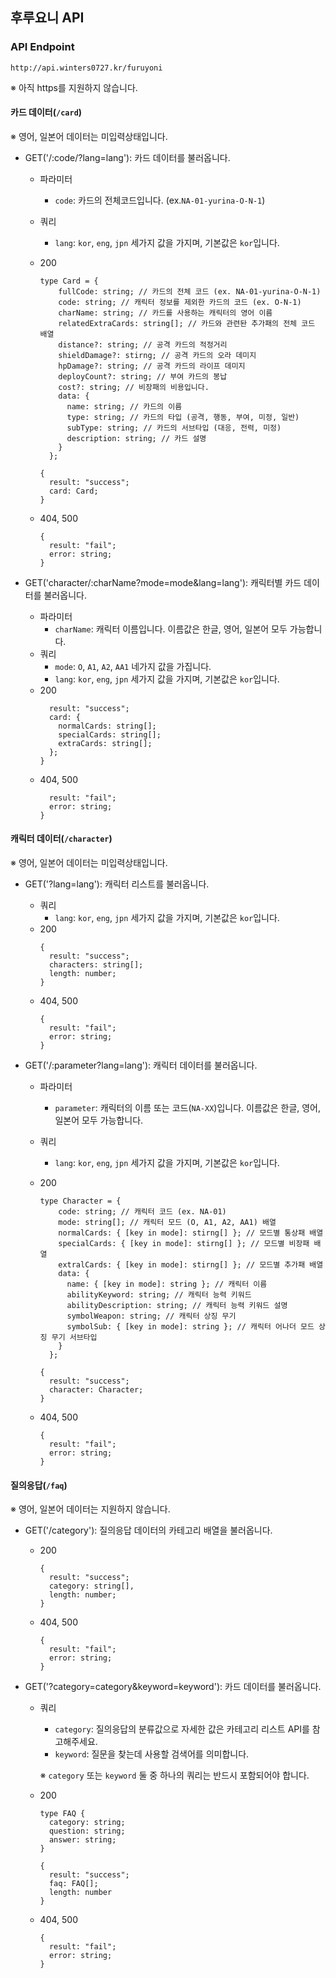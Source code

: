 ## 후루요니 API

### API Endpoint

`http://api.winters0727.kr/furuyoni`

※ 아직 https를 지원하지 않습니다.

#### 카드 데이터(`/card`)

※ 영어, 일본어 데이터는 미입력상태입니다.

- GET('/:code/?lang=lang'): 카드 데이터를 불러옵니다.

  - 파라미터
    - `code`: 카드의 전체코드입니다. (ex.`NA-01-yurina-O-N-1`)
  - 쿼리
    - `lang`: `kor`, `eng`, `jpn` 세가지 값을 가지며, 기본값은 `kor`입니다.
  - 200

    ```
    type Card = {
        fullCode: string; // 카드의 전체 코드 (ex. NA-01-yurina-O-N-1)
        code: string; // 캐릭터 정보를 제외한 카드의 코드 (ex. O-N-1)
        charName: string; // 카드를 사용하는 캐릭터의 영어 이름
        relatedExtraCards: string[]; // 카드와 관련돤 추가패의 전체 코드 배열
        distance?: string; // 공격 카드의 적정거리
        shieldDamage?: stirng; // 공격 카드의 오라 데미지
        hpDamage?: string; // 공격 카드의 라이프 데미지
        deployCount?: string; // 부여 카드의 봉납
        cost?: string; // 비장패의 비용입니다.
        data: {
          name: string; // 카드의 이름
          type: string; // 카드의 타입 (공격, 행동, 부여, 미정, 일반)
          subType: string; // 카드의 서브타입 (대응, 전력, 미정)
          description: string; // 카드 설명
        }
      };

    {
      result: "success";
      card: Card;
    }
    ```

  - 404, 500
    ```
    {
      result: "fail";
      error: string;
    }
    ```

- GET('character/:charName?mode=mode&lang=lang'): 캐릭터별 카드 데이터를 불러옵니다.
  - 파라미터
    - `charName`: 캐릭터 이름입니다. 이름값은 한글, 영어, 일본어 모두 가능합니다.
  - 쿼리
    - `mode`: `O`, `A1`, `A2`, `AA1` 네가지 값을 가집니다.
    - `lang`: `kor`, `eng`, `jpn` 세가지 값을 가지며, 기본값은 `kor`입니다.
  - 200
    ```{
      result: "success";
      card: {
        normalCards: string[];
        specialCards: string[];
        extraCards: string[];
      };
    }
    ```
  - 404, 500
    ```{
      result: "fail";
      error: string;
    }
    ```

#### 캐릭터 데이터(`/character`)

※ 영어, 일본어 데이터는 미입력상태입니다.

- GET('?lang=lang'): 캐릭터 리스트를 불러옵니다.
  - 쿼리
    - `lang`: `kor`, `eng`, `jpn` 세가지 값을 가지며, 기본값은 `kor`입니다.
  - 200
    ```
    {
      result: "success";
      characters: string[];
      length: number;
    }
    ```
  - 404, 500
    ```
    {
      result: "fail";
      error: string;
    }
    ```
- GET('/:parameter?lang=lang'): 캐릭터 데이터를 불러옵니다.

  - 파라미터
    - `parameter`: 캐릭터의 이름 또는 코드(`NA-XX`)입니다. 이름값은 한글, 영어, 일본어 모두 가능합니다.
  - 쿼리
    - `lang`: `kor`, `eng`, `jpn` 세가지 값을 가지며, 기본값은 `kor`입니다.
  - 200

    ```
    type Character = {
        code: string; // 캐릭터 코드 (ex. NA-01)
        mode: string[]; // 캐릭터 모드 (O, A1, A2, AA1) 배열
        normalCards: { [key in mode]: stirng[] }; // 모드별 통상패 배열
        specialCards: { [key in mode]: stirng[] }; // 모드별 비장패 배열
        extralCards: { [key in mode]: stirng[] }; // 모드별 추가패 배열
        data: {
          name: { [key in mode]: string }; // 캐릭터 이름
          abilityKeyword: string; // 캐릭터 능력 키워드
          abilityDescription: string; // 캐릭터 능력 키워드 설명
          symbolWeapon: string; // 캐릭터 상징 무기
          symbolSub: { [key in mode]: string }; // 캐릭터 어나더 모드 상징 무기 서브타입
        }
      };

    {
      result: "success";
      character: Character;
    }
    ```

  - 404, 500

    ```
    {
      result: "fail";
      error: string;
    }
    ```

#### 질의응답(`/faq`)

※ 영어, 일본어 데이터는 지원하지 않습니다.

- GET('/category'): 질의응답 데이터의 카테고리 배열을 불러옵니다.
  - 200
    ```
    {
      result: "success";
      category: string[],
      length: number;
    }
    ```
  - 404, 500
    ```
    {
      result: "fail";
      error: string;
    }
    ```
- GET('?category=category&keyword=keyword'): 카드 데이터를 불러옵니다.

  - 쿼리

    - `category`: 질의응답의 분류값으로 자세한 값은 카테고리 리스트 API를 참고해주세요.
    - `keyword`: 질문을 찾는데 사용할 검색어를 의미합니다.

    ※ `category` 또는 `keyword` 둘 중 하나의 쿼리는 반드시 포함되어야 합니다.

  - 200

    ```
    type FAQ {
      category: string;
      question: string;
      answer: string;
    }

    {
      result: "success";
      faq: FAQ[];
      length: number
    }
    ```

  - 404, 500
    ```
    {
      result: "fail";
      error: string;
    }
    ```
